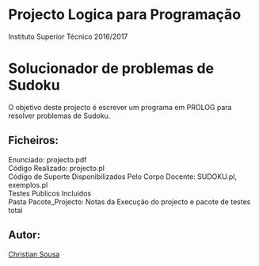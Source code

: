 # Projecto Logica para Programação
Instituto Superior Técnico 2016/2017

# Solucionador de problemas de Sudoku

O objetivo deste projecto é escrever um programa em PROLOG para resolver problemas de Sudoku.<br />

## Ficheiros:

Enunciado: projecto.pdf<br />
Código Realizado: projecto.pl<br />
Código de Suporte Disponibilizados Pelo Corpo Docente: SUDOKU.pl, exemplos.pl<br />
Testes Publicos Incluidos<br />
Pasta Pacote_Projecto: Notas da Execução do projecto e pacote de testes total

## Autor:
[Christian Sousa](https://github.com/xrofa)